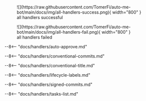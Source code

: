 <figure markdown>
  ![](https://raw.githubusercontent.com/TomerFi/auto-me-bot/main/docs/img/all-handlers-success.png){ width="800" }
  <figcaption>all handlers successful</figcaption>
</figure>

<figure markdown>
  ![](https://raw.githubusercontent.com/TomerFi/auto-me-bot/main/docs/img/all-handlers-fail.png){ width="800" }
  <figcaption>all handlers failed</figcaption>
</figure>

--8<-- "docs/handlers/auto-approve.md"

--8<-- "docs/handlers/conventional-commits.md"

--8<-- "docs/handlers/conventional-title.md"

--8<-- "docs/handlers/lifecycle-labels.md"

--8<-- "docs/handlers/signed-commits.md"

--8<-- "docs/handlers/tasks-list.md"
